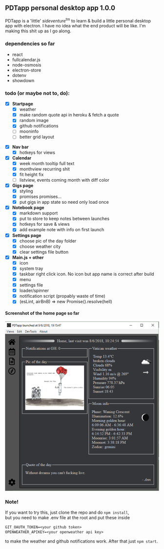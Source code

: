 ## PDTapp personal desktop app 1.0.0

PDTapp is a 'little' *sideventure*<sup>tm</sup> to learn & build a little personal desktop app with electron.
I have no idea what the end product will be like. I'm making this shit up as I go along.  

### dependencies so far
* react
* fullcalendar.js
* node-osmosis
* electron-store
* dotenv
* showdown

### todo (or maybe not to, do):

* [x] **Startpage**
  - [x] weather
  - [x] make random quote api in heroku & fetch a quote
  - [x] random image
  - [x] github notifications
  - [ ] mooninfo
  - [ ] better grid layout
- [x] **Nav bar**
  - [x] hotkeys for views
- [x] **Calendar** 
  - [x] week month tooltip full text
  - [x] monthview recurring shit
  - [x] fit height fix
  - [ ] listview, events coming month with diff color
- [x] **Gigs page**
  - [x] styling
  - [x] promises promises...
  - [x] put gigs in app state so need only load once  
- [x] **Notebook page**
  - [x] markdown support
  - [x] put to store to keep notes between launches 
  - [x] hotkeys for save & views
  - [x] add example note with info on first launch
- [x] **Settings page**
  - [x] choose pic of the day folder
  - [x] choose weather city
  - [x] clear settings file button
- [x] **Main.js + other**
  - [x] icon
  - [x] system tray
  - [x] taskbar right click icon. No icon but app name is correct after build
  - [x] menu
  - [x] settings file
  - [x] loader/spinner
  - [x] notification script  (propably waste of time)
  - [x] (esLint, airBnB) => new Promise().resolve(hell)  

#### Screenshot of the home page so far  
![2018-06-10_2009.png](src/assets/img/2018-06-10_2009.png)

### Note!
If you want to try this, just clone the repo and do `npm install`,  
but you need to make .env file at the root and put these inside
```
GIT_OAUTH_TOKEN=<your github token>
OPENWEATHER_APIKEY=<your openweather api key>
```
to make the weather and github notifications work.
After that just `npm start`.